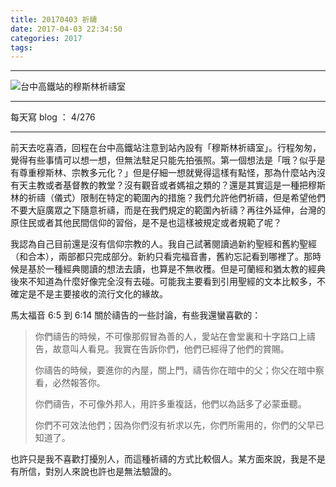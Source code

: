 ```yaml
---
title: 20170403 祈禱
date: 2017-04-03 22:34:50
categories: 2017
tags:
---
```

---

![台中高鐵站的穆斯林祈禱室](https://c1.staticflickr.com/4/3848/32973284184_620639a79b.jpg)

---

每天寫 blog ： 4/276

---
前天去吃喜酒，回程在台中高鐵站注意到站內設有「穆斯林祈禱室」。行程匆匆，覺得有些事情可以想一想，但無法駐足只能先拍張照。第一個想法是「哦？似乎是有尊重穆斯林、宗教多元化？」但是仔細一想就覺得這樣有點怪，那為什麼站內沒有天主教或者基督教的教堂？沒有觀音或者媽祖之類的？還是其實這是一種把穆斯林的祈禱（儀式）限制在特定的範圍內的措施？我們允許他們祈禱，但是希望他們不要大庭廣眾之下隨意祈禱，而是在我們規定的範圍內祈禱？再往外延伸，台灣的原住民或者其他民間信仰的習俗，是不是也這樣被規定或者規範了呢？

我認為自己目前還是沒有信仰宗教的人。我自己試著閱讀過新約聖經和舊約聖經（和合本），兩部都只完成部分。新約只看完福音書，舊約忘記看到哪裡了。那時候是基於一種經典閱讀的想法去讀，也算是不無收穫。但是可蘭經和猶太教的經典後來不知道為什麼好像完全沒有去碰。可能我主要看到引用聖經的文本比較多，不確定是不是主要接收的流行文化的緣故。

馬太福音 6:5 到 6:14 關於禱告的一些討論，有些我還蠻喜歡的：

> 你們禱告的時候，不可像那假冒為善的人，愛站在會堂裏和十字路口上禱告，故意叫人看見。我實在告訴你們，他們已經得了他們的賞賜。
>
> 你禱告的時候，要進你的內屋，關上門，禱告你在暗中的父；你父在暗中察看，必然報答你。
>
> 你們禱告，不可像外邦人，用許多重複話，他們以為話多了必蒙垂聽。
>
> 你們不可效法他們；因為你們沒有祈求以先，你們所需用的，你們的父早已知道了。

也許只是我不喜歡打擾別人，而這種祈禱的方式比較個人。某方面來說，我是不是有所信，對別人來說也許也是無法驗證的。
